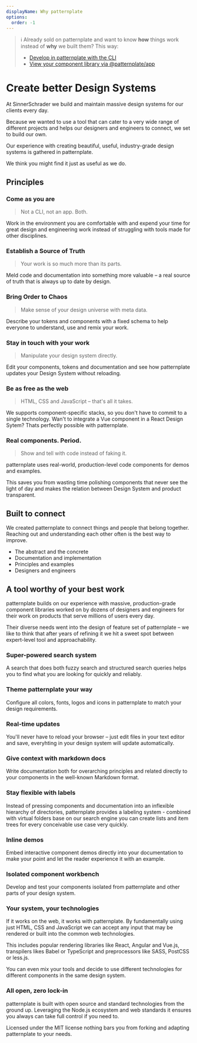 ```yaml
---
displayName: Why patternplate
options:
  order: -1
---
```


> :information_source: Already sold on patternplate and want to know **how** things work instead of **why** we built them? This way: 
> * [Develop in patternplate with the CLI](./doc/docs/guides/getting-started?guides-enabled=true)
> * [View your component library via @patternplate/app](./doc/docs/guides/getting-started-app?guides-enabled=true)

# Create better Design Systems

At SinnerSchrader we build and maintain massive design systems for our clients every day. 

Because we wanted to use a tool that can cater to a very wide range of different projects
and helps our designers and engineers to connect, we set to build our own.

Our experience with creating beautiful, useful, industry-grade design systems is gathered in patternplate. 

We think you might find it just as useful as we do.


## Principles

### Come as you are

> Not a CLI, not an app. Both.

Work in the environment you are comfortable with and expend your time for great design and engineering work instead of struggling with tools made for other disciplines.

### Establish a Source of Truth

> Your work is so much more than its parts.

Meld code and documentation into something more valuable – a real source of truth that is always up to date by design.

### Bring Order to Chaos

> Make sense of your design universe with meta data.

Describe your tokens and components with a fixed schema to help everyone to understand, use and remix your work.

### Stay in touch with your work

> Manipulate your design system directly.

Edit your components, tokens and documentation and see how patternplate updates your Design System without reloading.

### Be as free as the web

>  HTML, CSS and JavaScript – that's all it takes.

We supports component-specific stacks, so you don't have to commit to a single technology.
Wan't to integrate a Vue component in a React Design Sytem? Thats perfectly possible with patternplate.

### Real components. Period.

> Show and tell with code instead of faking it.

patternplate uses real-world, production-level code components for demos and examples.

This saves you from wasting time polishing components that never see the light of day and makes the relation between Design System and product transparent.


## Built to connect

We created patternplate to connect things and people that belong together. Reaching out and understanding each other often is the best way to improve.

* The abstract and the concrete
* Documentation and implementation
* Principles and examples
* Designers and engineers

## A tool worthy of your best work

patternplate builds on our experience
with massive, production-grade component libraries worked on by dozens of designers and engineers for their work on products that serve millions of users every day.

Their diverse needs went into the design of feature set of patternplate – we like to think that after years of refining it we hit a sweet spot between expert-level tool and approachability.

### Super-powered search system

A search that does both fuzzy search and structured search queries helps you 
to find what you are looking for quickly and reliably.

### Theme patternplate your way

Configure all colors, fonts, logos and icons
in patternplate to match your design requirements.

### Real-time updates

You'll never have to reload your browser –
just edit files in your text editor and save, everyhting in your design system will update automatically.

### Give context with markdown docs

Write documentation both for overarching principles and related directly to your components in the well-known Markdown format.

### Stay flexible with labels

Instead of pressing components and documentation into an inflexible hierarchy of 
directories, patternplate provides a labeling system - combined with virtual folders
base on our search engine you can create lists and item trees for every conceivable
use case very quickly.

### Inline demos

Embed interactive component demos directly into your documentation to make your point
and let the reader experience it with an example.

### Isolated component workbench

Develop and test your components isolated 
from patternplate and other parts of your
design system.

### Your system, your technologies

If it works on the web, it works with patternplate. By fundamentally using just
HTML, CSS and JavaScript we can accept any input that may be rendered or built into the common web technologies. 

This includes popular rendering libraries like React, Angular and Vue.js, transpilers likes Babel or TypeScript and preprocessors like SASS, PostCSS or less.js.

You can even mix your tools and decide to use different technologies for different components in the same design system.

### All open, zero lock-in

patternplate is built with open source and standard technologies from the ground up. 
Leveraging the Node.js ecosystem and web standards it ensures you always can take full control if you need to.

Licensed under the MIT license nothing bars you from forking and adapting patternplate to your needs.



